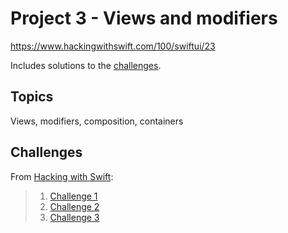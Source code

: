 # Project 3 - Views and modifiers

https://www.hackingwithswift.com/100/swiftui/23

Includes solutions to the [challenges](https://www.hackingwithswift.com/books/ios-swiftui/views-and-modifiers-wrap-up).

## Topics

Views, modifiers, composition, containers

## Challenges

From [Hacking with Swift](https://www.hackingwithswift.com/books/ios-swiftui/views-and-modifiers-wrap-up):
>1. [Challenge 1](https://github.com/bashubb/100-days-of-swiftUI/tree/main/03-Project3/challenge1)
>2. [Challenge 2](https://github.com/bashubb/100-days-of-swiftUI/tree/main/03-Project3/challenge2)
>3. [Challenge 3](https://github.com/bashubb/100-days-of-swiftUI/tree/main/03-Project3/challenge3)
